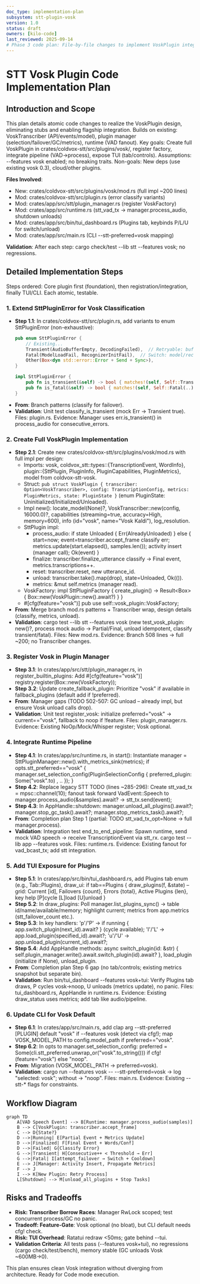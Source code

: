 ```yaml
---
doc_type: implementation-plan
subsystem: stt-plugin-vosk
version: 1.0
status: draft
owners: [kilo-code]
last_reviewed: 2025-09-14
# Phase 3 code plan: File-by-file changes to implement VoskPlugin integration per vosk-plugin-integration.md and stt-plugin-architecture-plan.md v1.2. Builds on partial completion (manager/runtime stubs); focuses on full Vosk wrap, registration, runtime/TUI integration. Atomic for Code mode.
---
```


# STT Vosk Plugin Code Implementation Plan

## Introduction and Scope

This plan details atomic code changes to realize the VoskPlugin design, eliminating stubs and enabling flagship integration. Builds on existing: VoskTranscriber (API/events/model), plugin manager (selection/failover/GC/metrics), runtime (VAD fanout). Key goals: Create full VoskPlugin in crates/coldvox-stt/src/plugins/vosk/, register factory, integrate pipeline (VAD→process), expose TUI (tab/controls). Assumptions: --features vosk enabled; no breaking traits. Non-goals: New deps (use existing vosk 0.3), cloud/other plugins.

**Files Involved**:
- New: crates/coldvox-stt/src/plugins/vosk/mod.rs (full impl ~200 lines)
- Mod: crates/coldvox-stt/src/plugin.rs (error classify variants)
- Mod: crates/app/src/stt/plugin_manager.rs (register VoskFactory)
- Mod: crates/app/src/runtime.rs (stt_vad_tx → manager.process_audio, shutdown unloads)
- Mod: crates/app/src/bin/tui_dashboard.rs (Plugins tab, keybinds P/L/U for switch/unload)
- Mod: crates/app/src/main.rs (CLI --stt-preferred=vosk mapping)

**Validation**: After each step: cargo check/test --lib stt --features vosk; no regressions.

## Detailed Implementation Steps

Steps ordered: Core plugin first (foundation), then registration/integration, finally TUI/CLI. Each atomic, testable.

### 1. Extend SttPluginError for Vosk Classification
- **Step 1.1**: In crates/coldvox-stt/src/plugin.rs, add variants to enum SttPluginError (non-exhaustive):
  ```rust
  pub enum SttPluginError {
      // Existing...
      Transient(AudioBufferEmpty, DecodingFailed),  // Retryable: buffer/decode issues
      Fatal(ModelLoadFail, RecognizerInitFail),  // Switch: model/recognizer errors
      Other(Box<dyn std::error::Error + Send + Sync>),
  }

  impl SttPluginError {
      pub fn is_transient(&self) -> bool { matches!(self, Self::Transient(..)) }
      pub fn is_fatal(&self) -> bool { matches!(self, Self::Fatal(..)) }
  }
  ```
- **From**: Branch patterns (classify for failover).
- **Validation**: Unit test classify_is_transient (mock Err → Transient true). Files: plugin.rs. Evidence: Manager uses err.is_transient() in process_audio for consecutive_errors.

### 2. Create Full VoskPlugin Implementation
- **Step 2.1**: Create new crates/coldvox-stt/src/plugins/vosk/mod.rs with full impl per design:
  - Imports: vosk, coldvox_stt::types::{TranscriptionEvent, WordInfo}, plugin::{SttPlugin, PluginInfo, PluginCapabilities, PluginMetrics}, model from coldvox-stt-vosk.
  - Struct: `pub struct VoskPlugin { transcriber: Option<VoskTranscriber>, config: TranscriptionConfig, metrics: PluginMetrics, state: PluginState }` (enum PluginState: Uninitialized/Initialized/Unloaded).
  - Impl new(): locate_model(None)?, VoskTranscriber::new(config, 16000.0)?, capabilities (streaming=true, accuracy=High, memory=600), info (id="vosk", name="Vosk Kaldi"), log_resolution.
  - SttPlugin impl:
    - process_audio: if state Unloaded { Err(AlreadyUnloaded) } else { start=now; event=transcriber.accept_frame classify err; metrics.update(start.elapsed(), samples.len()); activity insert (manager call); Ok(event) }
    - finalize: transcriber.finalize_utterance classify → Final event, metrics.transcriptions++.
    - reset: transcriber.reset, new utterance_id.
    - unload: transcriber.take().map(drop), state=Unloaded, Ok(()).
    - metrics: &mut self.metrics (manager read).
  - VoskFactory: impl SttPluginFactory { create_plugin() -> Result<Box<dyn SttPlugin>> { Box::new(VoskPlugin::new().await?) } }
  - #[cfg(feature="vosk")] pub use self::vosk_plugin::VoskFactory;
- **From**: Merge branch mod.rs patterns + Transcriber wrap, design details (classify, metrics, unload).
- **Validation**: cargo test --lib stt --features vosk (new test_vosk_plugin: new()?, process mock audio → Partial/Final, unload idempotent, classify transient/fatal). Files: New mod.rs. Evidence: Branch 508 lines → full ~200; no Transcriber changes.

### 3. Register Vosk in Plugin Manager
- **Step 3.1**: In crates/app/src/stt/plugin_manager.rs, in register_builtin_plugins: Add #[cfg(feature="vosk")] registry.register(Box::new(VoskFactory));
- **Step 3.2**: Update create_fallback_plugin: Prioritize "vosk" if available in fallback_plugins (default add if !preferred).
- **From**: Manager gaps (TODO 502-507: GC unload – already impl, but ensure Vosk unload calls drop).
- **Validation**: Unit test register_vosk: initialize preferred="vosk" → current=="vosk", fallback to noop if !feature. Files: plugin_manager.rs. Evidence: Existing NoOp/Mock/Whisper register; Vosk optional.

### 4. Integrate Runtime Pipeline
- **Step 4.1**: In crates/app/src/runtime.rs, in start(): Instantiate manager = SttPluginManager::new().with_metrics_sink(metrics); if opts.stt_preferred=="vosk" { manager.set_selection_config(PluginSelectionConfig { preferred_plugin: Some("vosk".to) , .. }); }
- **Step 4.2**: Replace legacy STT TODO (lines ~285-296): Create stt_vad_tx = mpsc::channel(10); fanout task forward VadEvent::Speech to manager.process_audio(&samples).await? → stt_tx.send(event);
- **Step 4.3**: In AppHandle::shutdown: manager.unload_all_plugins().await?; manager.stop_gc_task().await?; manager.stop_metrics_task().await?;
- **From**: Completion plan Step 1 (partial: TODO stt_vad_tx_opt=None → full manager.process).
- **Validation**: Integration test end_to_end_pipeline: Spawn runtime, send mock VAD speech → receive TranscriptionEvent via stt_rx. cargo test --lib app --features vosk. Files: runtime.rs. Evidence: Existing fanout for vad_bcast_tx; add stt integration.

### 5. Add TUI Exposure for Plugins
- **Step 5.1**: In crates/app/src/bin/tui_dashboard.rs, add Plugins tab enum (e.g., Tab::Plugins), draw_ui: if tab==Plugins { draw_plugins(f, &state) – grid: Current [id], Failovers {count}, Errors {total}, Active Plugins {len}, key help [P]cycle [L]load [U]unload }
- **Step 5.2**: In draw_plugins: Poll manager.list_plugins_sync() → table id/name/available/memory; highlight current; metrics from app.metrics (stt_failover_count etc.).
- **Step 5.3**: In key handlers: 'p'/'P' → if running { app.switch_plugin(next_id).await? } (cycle available); 'l'/'L' → app.load_plugin(specified_id).await?; 'u'/'U' → app.unload_plugin(current_id).await?;
- **Step 5.4**: Add AppHandle methods: async switch_plugin(id: &str) { self.plugin_manager.write().await.switch_plugin(id).await? }, load_plugin (initialize if None), unload_plugin.
- **From**: Completion plan Step 6 gap (no tab/controls; existing metrics snapshot but separate bin).
- **Validation**: Run bin/tui_dashboard --features vosk+tui: Verify Plugins tab draws, P cycles vosk→noop, U unloads (metrics update), no panic. Files: tui_dashboard.rs, AppHandle in runtime.rs. Evidence: Existing draw_status uses metrics; add tab like audio/pipeline.

### 6. Update CLI for Vosk Default
- **Step 6.1**: In crates/app/src/main.rs, add clap arg --stt-preferred [PLUGIN] default "vosk" if --features vosk (detect via cfg!); map VOSK_MODEL_PATH to config.model_path if preferred=="vosk".
- **Step 6.2**: In opts to manager.set_selection_config: preferred = Some(cli.stt_preferred.unwrap_or("vosk".to_string())) if cfg!(feature="vosk") else "noop".
- **From**: Migration (VOSK_MODEL_PATH → preferred=vosk).
- **Validation**: cargo run --features vosk -- --stt-preferred=vosk → log "selected: vosk"; without → "noop". Files: main.rs. Evidence: Existing --stt-* flags for constraints.

## Workflow Diagram

```mermaid
graph TD
    A[VAD Speech Event] --> B[Runtime: manager.process_audio(samples)]
    B --> C[VoskPlugin: transcriber.accept_frame]
    C --> D{State?}
    D -->|Running| E[Partial Event + Metrics Update]
    D -->|Finalized| F[Final Event + Words/Conf]
    D -->|Failed| G{Classify Error}
    G -->|Transient| H[Consecutive++ < Threshold → Err]
    G -->|Fatal| I[attempt_failover → Switch + Cooldown]
    E --> J[Manager: Activity Insert, Propagate Metrics]
    F --> J
    I --> K[New Plugin: Retry Process]
    L[Shutdown] --> M[unload_all_plugins + Stop Tasks]
```

## Risks and Tradeoffs

- **Risk: Transcriber Borrow Races**: Manager RwLock scoped; test concurrent process/GC no panic.
- **Tradeoff: Feature-Gate**: Vosk optional (no bloat), but CLI default needs cfg! check.
- **Risk: TUI Overhead**: Ratatui redraw <50ms; gate behind --tui.
- **Validation Criteria**: All tests pass (--features vosk+tui), no regressions (cargo check/test/bench), memory stable (GC unloads Vosk ~600MB→0).

This plan ensures clean Vosk integration without diverging from architecture. Ready for Code mode execution.
